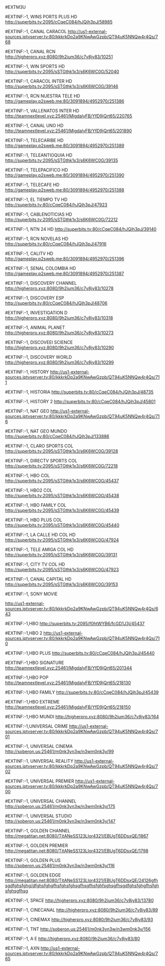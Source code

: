 #EXTM3U 


#EXTINF:-1, WINS PORTS PLUS HD
http://superbits.tv:2095/cCqeC084/hJQjh3pJ/58985

#EXTINF:-1,  CANAL CARACOL
http://us1-external-sources.iptvserver.tv:80/kkkrkDp2a9KNwAwGzpb/QT94uK5NNQw4r4Qs/768

#EXTINF:-1, CANAL RCN
http://higherpro.xyz:8080/9h2ium36/c7v8jy83/10251

#EXTINF:-1, WIN SPORTS HD
http://superbits.tv:2095/sSTGthk1x3/s6K6WC0G/52040

#EXTINF:-1, CARACOL INTER HD
http://superbits.tv:2095/sSTGthk1x3/s6K6WC0G/39146


#EXTINF:-1, RCN NUESTRA TELE HD
http://gameplay.p2sweb.me:80/3091894/4952970/251386

#EXTINF:-1, VALLENATOS INTER HD
http://teamnextlevel.xyz:25461/MigdalyFB/YfD9jQrt65/220765

#EXTINF:-1, CANAL UNO HD
http://teamnextlevel.xyz:25461/MigdalyFB/YfD9jQrt65/201890

#EXTINF:-1,  TELECARIBE HD
http://gameplay.p2sweb.me:80/3091894/4952970/251389

#EXTINF:-1,  TELEANTIOQUIA HD
http://superbits.tv:2095/sSTGthk1x3/s6K6WC0G/39135

#EXTINF:-1, TELEPACIFICO HD
http://gameplay.p2sweb.me:80/3091894/4952970/251390

#EXTINF:-1, TELECAFE HD
http://gameplay.p2sweb.me:80/3091894/4952970/251388

#EXTINF:-1,  EL TIEMPO TV HD
http://superbits.tv:80/cCqeC084/hJQjh3pJ/47923

#EXTINF:-1,  CABLENOTICIAS HD
http://superbits.tv:2095/sSTGthk1x3/s6K6WC0G/72212

#EXTINF:-1,  NTN 24 HD
http://superbits.tv:80/cCqeC084/hJQjh3pJ/39140

#EXTINF:-1,  RCN NOVELAS HD
http://superbits.tv:80/cCqeC084/hJQjh3pJ/47916

#EXTINF:-1,  CALITV HD
http://gameplay.p2sweb.me:80/3091894/4952970/251396

#EXTINF:-1,  SENAL COLOMBIA HD
http://gameplay.p2sweb.me:80/3091894/4952970/251387

#EXTINF:-1, DISCOVERY CHANNEL 
http://higherpro.xyz:8080/9h2ium36/c7v8jy83/10278

#EXTINF:-1, DISCOVERY ESP 
http://superbits.tv:80/cCqeC084/hJQjh3pJ/48706

#EXTINF:-1, INVESTIGATION D 
http://higherpro.xyz:8080/9h2ium36/c7v8jy83/10318

#EXTINF:-1, ANIMAL PLANET 
http://higherpro.xyz:8080/9h2ium36/c7v8jy83/10273

#EXTINF:-1, DISCOVEEI SCIENCE 
http://higherpro.xyz:8080/9h2ium36/c7v8jy83/10290

#EXTINF:-1, DISCOVERY WORLD 
http://higherpro.xyz:8080/9h2ium36/c7v8jy83/10299

#EXTINF:-1, HISTORY 
http://us1-external-sources.iptvserver.tv:80/kkkrkDp2a9KNwAwGzpb/QT94uK5NNQw4r4Qs/711

#EXTINF:-1, HISTORIA 
http://superbits.tv:80/cCqeC084/hJQjh3pJ/48735

#EXTINF:-1, HISTORY 2 
http://superbits.tv:80/cCqeC084/hJQjh3pJ/45801

#EXTINF:-1, NAT GEO 
http://us1-external-sources.iptvserver.tv:80/kkkrkDp2a9KNwAwGzpb/QT94uK5NNQw4r4Qs/716

#EXTINF:-1, NAT GEO MUNDO 
http://superbits.tv:80/cCqeC084/hJQjh3pJ/133886



#EXTINF:-1, CLARO SPORTS COL
http://superbits.tv:2095/sSTGthk1x3/s6K6WC0G/39128

#EXTINF:-1, DIRECTV SPORTS COL
http://superbits.tv:2095/sSTGthk1x3/s6K6WC0G/72218

#EXTINF:-1, HBO COL
http://superbits.tv:2095/sSTGthk1x3/s6K6WC0G/45437

#EXTINF:-1, HBO2 COL
http://superbits.tv:2095/sSTGthk1x3/s6K6WC0G/45438

#EXTINF:-1, HBO FAMILY COL
http://superbits.tv:2095/sSTGthk1x3/s6K6WC0G/45439

#EXTINF:-1, HBO PLUS COL
http://superbits.tv:2095/sSTGthk1x3/s6K6WC0G/45440

#EXTINF:-1, LA CALLE HD COL HD
http://superbits.tv:2095/sSTGthk1x3/s6K6WC0G/47924

#EXTINF:-1, TELE AMIGA COL HD
http://superbits.tv:2095/sSTGthk1x3/s6K6WC0G/39131

#EXTINF:-1, CITY TV COL HD
http://superbits.tv:2095/sSTGthk1x3/s6K6WC0G/47923

#EXTINF:-1, CANAL CAPITAL HD
http://superbits.tv:2095/sSTGthk1x3/s6K6WC0G/39153


#EXTINF:-1, SONY MOVIE 

http://us1-external-sources.iptvserver.tv:80/kkkrkDp2a9KNwAwGzpb/QT94uK5NNQw4r4Qs/643

#EXTINF:-1,HBO 
http://superbits.tv:2095/f0htWYB6/fcGD1J3j/45437

#EXTINF:-1,HBO 2
http://us1-external-sources.iptvserver.tv:80/kkkrkDp2a9KNwAwGzpb/QT94uK5NNQw4r4Qs/710

#EXTINF:-1,HBO PLUS
http://superbits.tv:80/cCqeC084/hJQjh3pJ/45440

#EXTINF:-1,HBO SIGNATURE
http://teamnextlevel.xyz:25461/MigdalyFB/YfD9jQrt65/201344

#EXTINF:-1,HBO POP
http://teamnextlevel.xyz:25461/MigdalyFB/YfD9jQrt65/218130

#EXTINF:-1,HBO FAMILY
http://superbits.tv:80/cCqeC084/hJQjh3pJ/45439

#EXTINF:-1,HBO EXTREME
http://teamnextlevel.xyz:25461/MigdalyFB/YfD9jQrt65/218150

#EXTINF:-1,HBO MUNDI
http://higherpro.xyz:8080/9h2ium36/c7v8jy83/164

#EXTINF:-1,UNIVERSAL CRIME
http://us1-external-sources.iptvserver.tv:80/kkkrkDp2a9KNwAwGzpb/QT94uK5NNQw4r4Qs/701

#EXTINF:-1, UNIVERSAL CINEMA
http://soberon.us:25461/m0nk3yn3w/n3wm0nk3y/99

#EXTINF:-1, UNIVERSAL REALITY
http://us1-external-sources.iptvserver.tv:80/kkkrkDp2a9KNwAwGzpb/QT94uK5NNQw4r4Qs/702

#EXTINF:-1, UNIVERSAL PREMIER
http://us1-external-sources.iptvserver.tv:80/kkkrkDp2a9KNwAwGzpb/QT94uK5NNQw4r4Qs/700

#EXTINF:-1, UNIVERSAL CHANNEL
http://soberon.us:25461/m0nk3yn3w/n3wm0nk3y/175

#EXTINF:-1, UNIVERSAL STUDIO
http://soberon.us:25461/m0nk3yn3w/n3wm0nk3y/147

#EXTINF:-1, GOLDEN CHANNEL
http://megatitan.net:8080/TitANeSS123Llor4321/EBUgT6DDsxQE/1867

#EXTINF:-1, GOLDEN PREMIER
http://megatitan.net:8080/TitANeSS123Llor4321/EBUgT6DDsxQE/1798

#EXTINF:-1, GOLDEN PLUS
http://soberon.us:25461/m0nk3yn3w/n3wm0nk3y/116

#EXTINF:-1, GOLDEN EDGE
http://megatitan.net:8080/TitANeSS123Llor4321/EBUgT6DDsxQE/24126gfhsgdfghsfghg/dfghsfghgfhsfghsfghsgfhsgfhsfghfsghsgfhsgdfghsfghgfhsfghsfghsgfhsg

#EXTINF:-1, SPACE
http://higherpro.xyz:8080/9h2ium36/c7v8jy83/13780

#EXTINF:-1,  CINECANAL
http://higherpro.xyz:8080/9h2ium36/c7v8jy83/89

#EXTINF:-1, CINEMAX
http://higherpro.xyz:8080/9h2ium36/c7v8jy83/93

#EXTINF:-1,  TNT
http://soberon.us:25461/m0nk3yn3w/n3wm0nk3y/156

#EXTINF:-1,  A E
http://higherpro.xyz:8080/9h2ium36/c7v8jy83/80

#EXTINF:-1,  AXN
http://us1-external-sources.iptvserver.tv:80/kkkrkDp2a9KNwAwGzpb/QT94uK5NNQw4r4Qs/765





